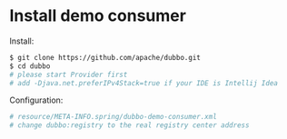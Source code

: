 
# Install demo consumer

Install:

```sh
$ git clone https://github.com/apache/dubbo.git
$ cd dubbo
# please start Provider first
# add -Djava.net.preferIPv4Stack=true if your IDE is Intellij Idea
```

Configuration:

```sh
# resource/META-INFO.spring/dubbo-demo-consumer.xml
# change dubbo:registry to the real registry center address
```
